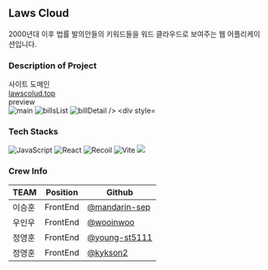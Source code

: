 <h2> Laws Cloud </h2>

<div> 2000년대 이후 법률 발의안들의 키워드들을 워드 클라우드로 보여주는 웹 어플리케이션입니다. </div>
<h3> Description of Project </h3>
<div> 사이트 도메인 </div>
<a href="lawsColud.top"> lawscolud.top </a>
<div> preview </div>
<img src="./lawsCloud메인" alt="main" />
<img src="./LawsCloud법률안리스트" alt="billsList" />
<img src=='/LawsCloud상세페이지모달" alt="billDetail />

<div style="margin-bottom: 30px;">

</div>

### Tech Stacks

<!-- JavaScript -->
<img alt="JavaScript" src ="https://img.shields.io/badge/JavaScript-F7DF1E.svg?&style=for-the-badge&logo=JavaScript&logoColor=black"/>
<!-- React -->
<img alt="React" src ="https://img.shields.io/badge/React-61DAFB.svg?&style=for-the-badge&logo=React&logoColor=black"/>
<!-- Recoil -->
<img alt="Recoil" src ="https://img.shields.io/badge/Recoil-646CFF.svg?&style=for-the-badge"/>
<!-- Styled Components -->
<img alt="Vite" src ="https://img.shields.io/badge/styledcomponents-DB7093.svg?&style=for-the-badge&logo=styledcomponents&logoColor=white"/>
<!-- FireBase -->
<img src="https://img.shields.io/badge/Firebase-FFCA28?style=for-the-badge&logo=firebase&logoColor=black"/>

<div>

### Crew Info

| TEAM         | Position |  Github                                                   |
| -----------  | -------- | ----------------------------------------------------------|
| 이승훈       | FrontEnd | <a href="https://github.com/mandarin-sep">@mandarin-sep</a>      |
| 우인우       | FrontEnd | <a href="https://github.com/wooinwoo">@wooinwoo</a>                           |
| 정영훈       | FrontEnd |  <a href="https://github.com/young-st511">@young-st5111</a> |
| 정영훈       | FrontEnd |  <a href="https://github.com/kykson2">@kykson2</a> |

</div>
